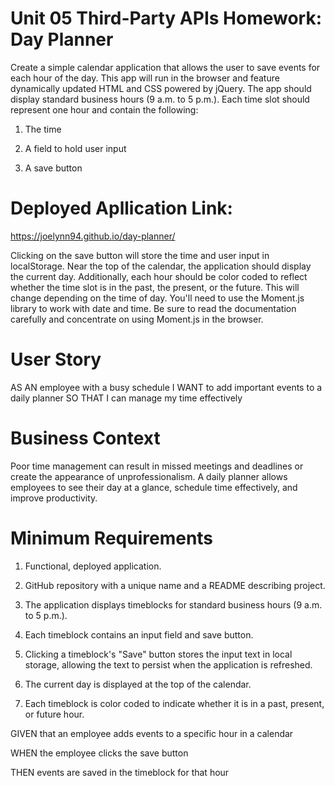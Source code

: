 # Unit 05 Third-Party APIs Homework: Day Planner
Create a simple calendar application that allows the user to save events for each hour of the day. This app will run in the browser and feature dynamically updated HTML and CSS powered by jQuery.
The app should display standard business hours (9 a.m. to 5 p.m.). Each time slot should represent one hour and contain the following:


1. The time

2. A field to hold user input

4. A save button

# Deployed Apllication Link: 
https://joelynn94.github.io/day-planner/

Clicking on the save button will store the time and user input in localStorage.
Near the top of the calendar, the application should display the current day. Additionally, each hour should be color coded to reflect whether the time slot is in the past, the present, or the future. This will change depending on the time of day.
You'll need to use the Moment.js library to work with date and time. Be sure to read the documentation carefully and concentrate on using Moment.js in the browser.

# User Story
AS AN employee with a busy schedule
I WANT to add important events to a daily planner
SO THAT I can manage my time effectively

# Business Context
Poor time management can result in missed meetings and deadlines or create the appearance of unprofessionalism. A daily planner allows employees to see their day at a glance, schedule time effectively, and improve productivity.

# Minimum Requirements

1. Functional, deployed application.

2. GitHub repository with a unique name and a README describing project.

3. The application displays timeblocks for standard business hours (9 a.m. to 5 p.m.).

4. Each timeblock contains an input field and save button.

5. Clicking a timeblock's "Save" button stores the input text in local storage, allowing the text to persist when the application is refreshed.

6. The current day is displayed at the top of the calendar.

7. Each timeblock is color coded to indicate whether it is in a past, present, or future hour.



GIVEN that an employee adds events to a specific hour in a calendar

WHEN the employee clicks the save button

THEN events are saved in the timeblock for that hour
